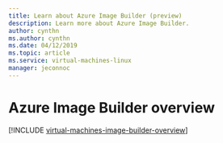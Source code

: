 ```yaml
---
title: Learn about Azure Image Builder (preview)
description: Learn more about Azure Image Builder.
author: cynthn
ms.author: cynthn
ms.date: 04/12/2019
ms.topic: article
ms.service: virtual-machines-linux
manager: jeconnoc
---
```


# Azure Image Builder overview

[!INCLUDE [virtual-machines-image-builder-overview](../../../includes/virtual-machines-image-builder-overview.md)]